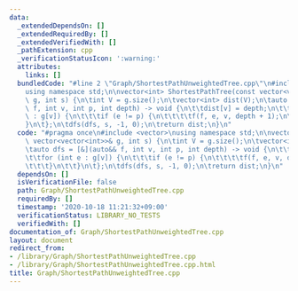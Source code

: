 ```yaml
---
data:
  _extendedDependsOn: []
  _extendedRequiredBy: []
  _extendedVerifiedWith: []
  _pathExtension: cpp
  _verificationStatusIcon: ':warning:'
  attributes:
    links: []
  bundledCode: "#line 2 \"Graph/ShortestPathUnweightedTree.cpp\"\n#include <vector>\n\
    using namespace std;\n\nvector<int> ShortestPathTree(const vector<vector<int>>&\
    \ g, int s) {\n\tint V = g.size();\n\tvector<int> dist(V);\n\tauto dfs = [&](auto&&\
    \ f, int v, int p, int depth) -> void {\n\t\tdist[v] = depth;\n\t\tfor (int e\
    \ : g[v]) {\n\t\t\tif (e != p) {\n\t\t\t\tf(f, e, v, depth + 1);\n\t\t\t}\n\t\t\
    }\n\t};\n\tdfs(dfs, s, -1, 0);\n\treturn dist;\n}\n"
  code: "#pragma once\n#include <vector>\nusing namespace std;\n\nvector<int> ShortestPathTree(const\
    \ vector<vector<int>>& g, int s) {\n\tint V = g.size();\n\tvector<int> dist(V);\n\
    \tauto dfs = [&](auto&& f, int v, int p, int depth) -> void {\n\t\tdist[v] = depth;\n\
    \t\tfor (int e : g[v]) {\n\t\t\tif (e != p) {\n\t\t\t\tf(f, e, v, depth + 1);\n\
    \t\t\t}\n\t\t}\n\t};\n\tdfs(dfs, s, -1, 0);\n\treturn dist;\n}\n"
  dependsOn: []
  isVerificationFile: false
  path: Graph/ShortestPathUnweightedTree.cpp
  requiredBy: []
  timestamp: '2020-10-18 11:21:32+09:00'
  verificationStatus: LIBRARY_NO_TESTS
  verifiedWith: []
documentation_of: Graph/ShortestPathUnweightedTree.cpp
layout: document
redirect_from:
- /library/Graph/ShortestPathUnweightedTree.cpp
- /library/Graph/ShortestPathUnweightedTree.cpp.html
title: Graph/ShortestPathUnweightedTree.cpp
---
```

